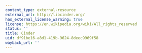 ```yaml
---
content_type: external-resource
external_url: http://libcinder.org/
has_external_license_warning: true
license: https://en.wikipedia.org/wiki/All_rights_reserved
status: ''
title: Cinder
uid: df91be16-a8d1-419b-9624-8deec9969f58
wayback_url: ''
---
```


